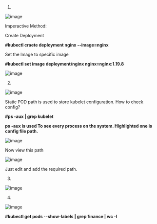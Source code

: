 1.
![image](https://github.com/Khushang49/90DaysofKubernetes/assets/95266353/3931edae-a7dc-48ce-abf1-2a3f85bd3785)

Imperactive Method:

Create Deployment

**#kubectl craete deployment nginx --image=nginx**

Set the Image to specific image

**#kubectl set image deployment/nginx nginx=nginx:1.19.8**

![image](https://github.com/Khushang49/90DaysofKubernetes/assets/95266353/06107a10-4674-4218-851c-45fd91047ab6)


2.
![image](https://github.com/Khushang49/90DaysofKubernetes/assets/95266353/a60a4b1f-68d7-485b-a29b-89d1dd26a4ae)

Static POD path is used to store kubelet configuration. How to check config?

**#ps -aux | grep kubelet**

**ps -aux is used To see every process on the system. Highlighted one is config file path.**

![image](https://github.com/Khushang49/90DaysofKubernetes/assets/95266353/790b546a-d4fd-456b-86f6-be8aa9c10d37)

Now view this path 

![image](https://github.com/Khushang49/90DaysofKubernetes/assets/95266353/35f9d390-bb25-4fa5-b425-991a2e91a45c)

Just edit and add the required path.

3.
![image](https://github.com/Khushang49/90DaysofKubernetes/assets/95266353/2bb88181-2f5a-4b3b-9cf4-5e76b47d3064)


4.
![image](https://github.com/Khushang49/90DaysofKubernetes/assets/95266353/e888701e-6a8d-47b6-820d-dbf9a3c31869)

**#kubectl get pods --show-labels | grep finance | wc -l**







